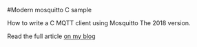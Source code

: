 #Modern mosquitto C sample

How to write a C MQTT client using Mosquitto The 2018 version.

Read the full article [on my blog](https://thanhphu.net/2018/11/28/how-to-write-a-c-mqtt-client-using-mosquitto/)